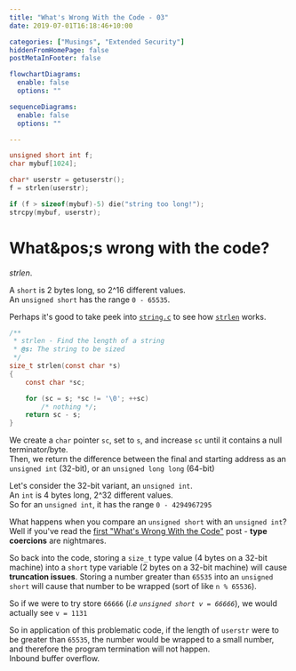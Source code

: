 ```yaml
---
title: "What's Wrong With the Code - 03"
date: 2019-07-01T16:18:46+10:00

categories: ["Musings", "Extended Security"]
hiddenFromHomePage: false
postMetaInFooter: false

flowchartDiagrams:
  enable: false
  options: ""

sequenceDiagrams: 
  enable: false
  options: ""

---
```



```c
unsigned short int f;
char mybuf[1024];

char* userstr = getuserstr();
f = strlen(userstr);

if (f > sizeof(mybuf)-5) die("string too long!");
strcpy(mybuf, userstr); 
```

# What&pos;s wrong with the code?

_strlen_.

A `short` is 2 bytes long, so 2^16 different values.  
An `unsigned short` has the range `0 - 65535`.

Perhaps it's good to take peek into [`string.c`](https://github.com/torvalds/linux/blob/6fbc7275c7a9ba97877050335f290341a1fd8dbf/lib/string.c#L512-L519) to see how [`strlen`](https://github.com/torvalds/linux/blob/6fbc7275c7a9ba97877050335f290341a1fd8dbf/lib/string.c#L512-L519) works.
```c
/**
 * strlen - Find the length of a string
 * @s: The string to be sized
 */
size_t strlen(const char *s)
{
	const char *sc;

	for (sc = s; *sc != '\0'; ++sc)
		/* nothing */;
	return sc - s;
}
```

We create a `char` pointer `sc`, set to `s`, and increase `sc` until it contains a null terminator/byte.  
Then, we return the difference between the final and starting address as an `unsigned int` (32-bit), or an `unsigned long long` (64-bit)

Let's consider the 32-bit variant, an `unsigned int`.  
An `int` is 4 bytes long, 2^32 different values.  
So for an `unsigned int`, it has the range `0 - 4294967295`

What happens when you compare an `unsigned short` with an `unsigned int`?  
Well if you've read the [first "What's Wrong With the Code"](../whats-wrong-with-the-code-01) post - **type coercions** are nightmares.

So back into the code, storing a `size_t` type value (4 bytes on a 32-bit machine) into a `short` type variable (2 bytes on a 32-bit machine) will cause **truncation issues**.
Storing a number greater than `65535` into an `unsigned short` will cause that number to be wrapped (sort of like `n % 65536`).  

So if we were to try store `66666` (_i.e `unsigned short v = 66666`_), we would actually see `v = 1131`

So in application of this problematic code, if the length of `userstr` were to be greater than `65535`, the number would be wrapped to a small number, and therefore the program termination will not happen.  
Inbound buffer overflow.
